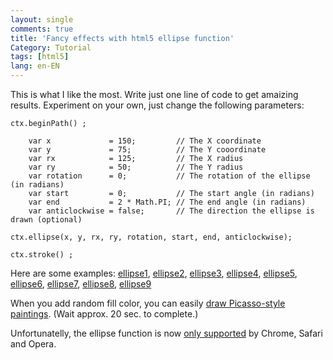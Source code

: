```yaml
---
layout: single
comments: true
title: 'Fancy effects with html5 ellipse function'
Category: Tutorial
tags: [html5]
lang: en-EN
---
```


This is what I like the most. Write just one line of code to get amaizing results. Experiment on your own, just change the following parameters:

```html5
ctx.beginPath() ;

    var x             = 150;         // The X coordinate
    var y             = 75;          // The Y cooordinate
    var rx            = 125;         // The X radius
    var ry            = 50;          // The Y radius
    var rotation      = 0;           // The rotation of the ellipse (in radians)
    var start         = 0;           // The start angle (in radians)
    var end           = 2 * Math.PI; // The end angle (in radians)
    var anticlockwise = false;       // The direction the ellipse is drawn (optional)
    
ctx.ellipse(x, y, rx, ry, rotation, start, end, anticlockwise);

ctx.stroke() ;
```

Here are some examples: 
[ellipse1](https://solipsyzm.pl/demo/index.html), 
[ellipse2](https://solipsyzm.pl/demo/index2.html), 
[ellipse3](https://solipsyzm.pl/demo/index3.html), 
[ellipse4](https://solipsyzm.pl/demo/index4.html), 
[ellipse5](https://solipsyzm.pl/demo/index5.html), 
[ellipse6](https://solipsyzm.pl/demo/index6.html), 
[ellipse7](https://solipsyzm.pl/demo/index7.html), 
[ellipse8](https://solipsyzm.pl/demo/index8.html), 
[ellipse9](https://solipsyzm.pl/demo/index9.html)

When you add random fill color, you can easily [draw Picasso-style paintings](https://solipsyzm.pl/demo/index10.html). (Wait approx. 20 sec. to complete.)

Unfortunatelly, the ellipse function is now [only supported](http://caniuse.com/#search=ellipse) by Chrome, Safari and Opera. 
